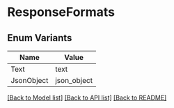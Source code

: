# ResponseFormats

## Enum Variants

| Name | Value |
|---- | -----|
| Text | text |
| JsonObject | json_object |


[[Back to Model list]](../README.md#documentation-for-models) [[Back to API list]](../README.md#documentation-for-api-endpoints) [[Back to README]](../README.md)


